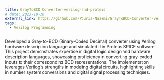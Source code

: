 ```yaml
---
title: GrayToBCD-Converter-verilog-and-proteus
# date: 2023-10-26
external_link: https://github.com/Pouria-Nazemi/GrayToBCD-Converter-verilog-and-proteus
tags:
  - Verilog Programming
---
```


Developed a Gray-to-BCD (Binary-Coded Decimal) converter using Verilog hardware description language and simulated it in Proteus SPICE software. This project demonstrates expertise in digital logic design and hardware description languages, showcasing proficiency in converting gray-coded inputs to their corresponding BCD representations. The implementation leverages Verilog's strengths in modeling digital circuits, highlighting skills in number system conversions and digital signal processing techniques.

<!--more-->

